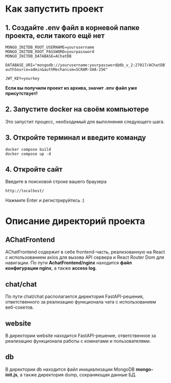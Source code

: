# Как запустить проект

## 1. Создайте .env файл в корневой папке проекта, если такого ещё нет

```.env
MONGO_INITDB_ROOT_USERNAME=yourusername
MONGO_INITDB_ROOT_PASSWORD=yourpassword
MONGO_INITDB_DATABASE=AChatDB

DATABASE_URI="mongodb://yourusername:yourpassword@db_v_2:27017/AChatDB?authSource=admin&authMechanism=SCRAM-SHA-256"

JWT_KEY=yourkey
```

**Если вы получили проект из архива, значит .env файл уже присутствует!**

## 2. Запустите docker на своём компьютере

Это запустит процесс, необходимый для выполнения следующего шага.

## 3. Откройте терминал и введите команду

```shell
docker compose build
docker compose up -d
```

## 4. Откройте сайт

Введите в поисковой строке вашего браузера

```
http://localhost/
```

Нажмите Enter и регистрируйтесь :)

# Описание директорий проекта

## AChatFrontend

AChatFrontend содержит в себе frontend-часть, реализованную на React с использованием axios для вызова API сервера и React Router Dom для навигации.
По пути **AchatFrontend/nginx** находится **файл конфигурации nginx**, а также **access log**.

## chat/chat

По пути chat/chat располагается директория FastAPI-решения, ответственного за реализацию функционала чата с использованием веб-сокетов.

## website

В директории website находится FastAPI-решение, ответственное за реализацию функционала работы с комнатами и пользователями.

## db

В директории db находится файл инициализации MongoDB **mongo-init.js**, а также директория dump, сохраняющая данные БД.
